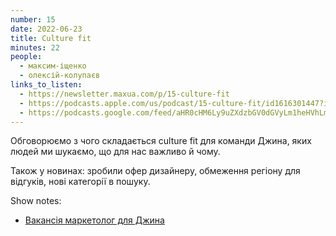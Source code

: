 ```yaml
---
number: 15
date: 2022-06-23
title: Culture fit
minutes: 22
people:
  - максим-іщенко
  - олексій-колупаєв
links_to_listen:
  - https://newsletter.maxua.com/p/15-culture-fit
  - https://podcasts.apple.com/us/podcast/15-culture-fit/id1616301447?i=1000567503778
  - https://podcasts.google.com/feed/aHR0cHM6Ly9uZXdzbGV0dGVyLm1heHVhLmNvbS9mZWVk/episode/aHR0cHM6Ly9uZXdzbGV0dGVyLm1heHVhLmNvbS9wLzE1LWN1bHR1cmUtZml0?sa=X&ved=0CAUQkfYCahcKEwjosonmtfj5AhUAAAAAHQAAAAAQAQ
---
```


Обговорюємо з чого складається culture fit для команди Джина, яких людей ми
шукаємо, що для нас важливо й чому.

Також у новинах: зробили офер дизайнеру, обмеження регіону для відгуків, нові
категорії в пошуку.

Show notes:

- [Вакансія маркетолог для Джина][1]

[1]: https://djinni.co/jobs/434141-marketolog-dlia-dzhina/
